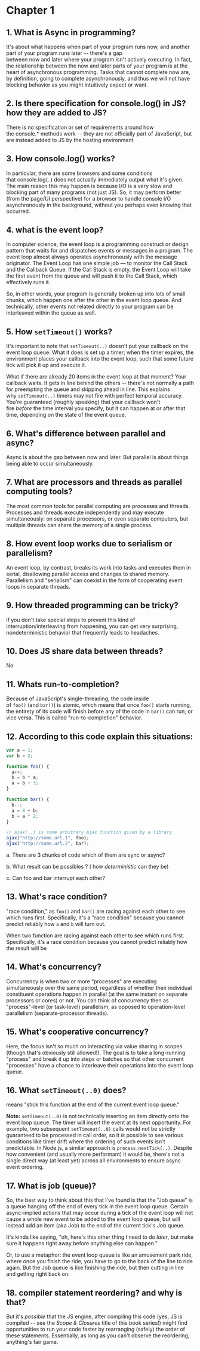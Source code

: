 # Chapter 1

## 1. What is Async in programming?

It's about what happens when part of your program runs now, and another part of your program runs later -- there's a gap between now and later where your program isn't actively executing.
In fact, the relationship between the now and later parts of your program is at the heart of asynchronous programming.
Tasks that cannot complete now are, by definition, going to complete asynchronously, and thus we will not have blocking behavior as you might intuitively expect or want.

## 2. Is there specification for console.log() in JS? how they are added to JS?

There is no specification or set of requirements around how the console.\* methods work -- they are not officially part of JavaScript, but are instead added to JS by the hosting environment

## 3. How console.log() works?

In particular, there are some browsers and some conditions that console.log(..) does not actually immediately output what it's given. The main reason this may happen is because I/O is a very slow and blocking part of many programs (not just JS). So, it may perform better (from the page/UI perspective) for a browser to handle console I/O asynchronously in the background, without you perhaps even knowing that occurred.

## 4. what is the event loop?

In computer science, the event loop is a programming construct or design pattern that waits for and dispatches events or messages in a program. The event loop almost always operates asynchronously with the message originator.
The Event Loop has one simple job — to monitor the Call Stack and the Callback Queue. If the Call Stack is empty, the Event Loop will take the first event from the queue and will push it to the Call Stack, which effectively runs it.

So, in other words, your program is generally broken up into lots of small chunks, which happen one after the other in the event loop queue. And technically, other events not related directly to your program can be interleaved within the queue as well.

## 5. How `setTimeout()` works?

It's important to note that `setTimeout(..)` doesn't put your callback on the event loop queue. What it does is set up a timer; when the timer expires, the environment places your callback into the event loop, such that some future tick will pick it up and execute it.

What if there are already 20 items in the event loop at that moment? Your callback waits. It gets in line behind the others -- there's not normally a path for preempting the queue and skipping ahead in line. This explains why `setTimeout(..)` timers may not fire with perfect temporal accuracy. You're guaranteed (roughly speaking) that your callback won't fire *before* the time interval you specify, but it can happen at or after that time, depending on the state of the event queue.

## 6. What's difference between parallel and async?

Async is about the gap between now and later. But parallel is about things being able to occur simultaneously.

## 7. What are processors and threads as parallel computing tools?

The most common tools for parallel computing are processes and threads. Processes and threads execute independently and may execute simultaneously: on separate processors, or even separate computers, but multiple threads can share the memory of a single process.

## 8. How event loop works due to serialism or parallelism?

An event loop, by contrast, breaks its work into tasks and executes them in serial, disallowing parallel access and changes to shared memory. Parallelism and "serialism" can coexist in the form of cooperating event loops in separate threads.

## 9. How threaded programming can be tricky?

if you don't take special steps to prevent this kind of interruption/interleaving from happening, you can get very surprising, nondeterministic behavior that frequently leads to headaches.

## 10. Does JS share data between threads?

No

## 11. Whats run-to-completion?

Because of JavaScript's single-threading, the code inside of `foo()` (and `bar()`) is atomic, which means that once `foo()` starts running, the entirety of its code will finish before any of the code in `bar()` can run, or vice versa. This is called "run-to-completion" behavior.

## 12. According to this code explain this situations:

```jsx
var a = 1;
var b = 2;

function foo() {
  a++;
  b = b * a;
  a = b + 3;
}

function bar() {
  b--;
  a = 8 + b;
  b = a * 2;
}

// ajax(..) is some arbitrary Ajax function given by a library
ajax("http://some.url.1", foo);
ajax("http://some.url.2", bar);
```

a. There are 3 chunks of code which of them are sync or async?

b. What result can be possibles ? ( how _deterministic_ can they be)

c. Can foo and bar interrupt each other?

## 13. What's race condition?

"race condition," as `foo()` and `bar()` are racing against each other to see which runs first. Specifically, it's a "race condition" because you cannot predict reliably how `a` and `b` will turn out.

When two function are racing against each other to see which runs first. Specifically, it's a race condition because you cannot predict reliably how the result will be

## 14. What's concurrency?

Concurrency is when two or more "processes" are executing simultaneously over the same period, regardless of whether their individual constituent operations happen in parallel (at the same instant on separate processors or cores) or not. You can think of concurrency then as "process"-level (or task-level) parallelism, as opposed to operation-level parallelism (separate-processor threads).

## 15. What's cooperative concurrency?

Here, the focus isn't so much on interacting via value sharing in scopes (though that's obviously still allowed!). The goal is to take a long-running "process" and break it up into steps or batches so that other concurrent "processes" have a chance to interleave their operations into the event loop queue.

## 16. What `setTimeout(..0)` does?

means "stick this function at the end of the current event loop queue."

**Note:** `setTimeout(..0)` is not technically inserting an item directly onto the event loop queue. The timer will insert the event at its next opportunity. For example, two subsequent `setTimeout(..0)` calls would not be strictly guaranteed to be processed in call order, so it *is* possible to see various conditions like timer drift where the ordering of such events isn't predictable. In Node.js, a similar approach is `process.nextTick(..)`. Despite how convenient (and usually more performant) it would be, there's not a single direct way (at least yet) across all environments to ensure async event ordering.

## 17. What is job (queue)?

So, the best way to think about this that I've found is that the "Job queue" is a queue hanging off the end of every tick in the event loop queue. Certain async-implied actions that may occur during a tick of the event loop will not cause a whole new event to be added to the event loop queue, but will instead add an item (aka Job) to the end of the current tick's Job queue.

It's kinda like saying, "oh, here's this other thing I need to do *later*, but make sure it happens right away before anything else can happen."

Or, to use a metaphor: the event loop queue is like an amusement park ride, where once you finish the ride, you have to go to the back of the line to ride again. But the Job queue is like finishing the ride, but then cutting in line and getting right back on.

## 18. compiler statement reordering? and why is that?

But it's *possible* that the JS engine, after compiling this code (yes, JS is compiled -- see the *Scope & Closures* title of this book series!) might find opportunities to run your code faster by rearranging (safely) the order of these statements. Essentially, as long as you can't observe the reordering, anything's fair game.
